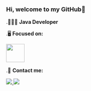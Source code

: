 ### Hi, welcome to my GitHub👋

.👨🏻‍💻 **Java Developer** 

.🖥️ **Focused on:** 

<img width="50" height="50" src="https://cdn.jsdelivr.net/gh/devicons/devicon/icons/spring/spring-original.svg" />

.💬 **Contact me:**

 <a href="https:https://www.linkedin.com/in/miriafassarella/" target="_blank"> <img src="https://img.shields.io/badge/LinkedIn-0077B5?style=for-the-badge&logo=linkedin&logoColor=white"/> </a>
 <a href="mailto:miriafassarella@gmail.com"> <img src="https://img.shields.io/badge/Gmail-D14836?style=for-the-badge&logo=gmail&logoColor=white"/> </a>

<!--
**miriafassarella/miriafassarella** is a ✨ _special_ ✨ repository because its `README.md` (this file) appears on your GitHub profile.

### Contacts :
<div>
<a href="https://www.linkedin.com/in/miriafassarella/" target="_blank"><img loading="lazy" src="https://img.shields.io/badge/-LinkedIn-%230077B5?style=for-the-badge&logo=linkedin&logoColor=white" target="_blank"></a>   
</div>

Here are some ideas to get you started:

- 🔭 I’m currently working on ...
- 🌱 I’m currently learning ...
- 👯 I’m looking to collaborate on ...
- 🤔 I’m looking for help with ...
- 💬 Ask me about ...
- 📫 How to reach me: ...
- 😄 Pronouns: ...
- ⚡ Fun fact: ...
-->

